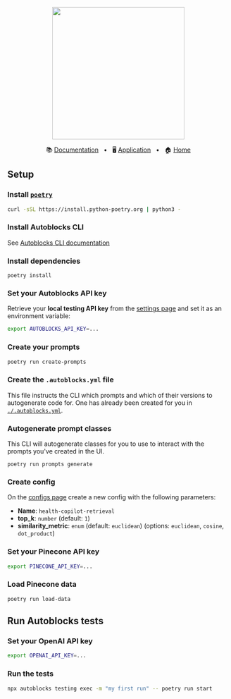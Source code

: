 <!-- banner start -->
<p align="center">
  <img src="https://app.autoblocks.ai/images/logo.png" width="300px">
</p>

<p align="center">
  📚
  <a href="https://docs.autoblocks.ai/">Documentation</a>
  &nbsp;
  •
  &nbsp;
  🖥️
  <a href="https://app.autoblocks.ai/">Application</a>
  &nbsp;
  •
  &nbsp;
  🏠
  <a href="https://www.autoblocks.ai/">Home</a>
</p>
<!-- banner end -->

## Setup

### Install [`poetry`](https://python-poetry.org/)

```bash
curl -sSL https://install.python-poetry.org | python3 -
```

### Install Autoblocks CLI

See [Autoblocks CLI documentation](https://docs.autoblocks.ai/cli/setup)

### Install dependencies

```
poetry install
```

### Set your Autoblocks API key

Retrieve your **local testing API key** from the [settings page](https://app.autoblocks.ai/settings/api-keys) and set it as an environment variable:

```bash
export AUTOBLOCKS_API_KEY=...
```

### Create your prompts

```bash
poetry run create-prompts
```

### Create the `.autoblocks.yml` file

This file instructs the CLI which prompts and which of their versions
to autogenerate code for. One has already been created for you in [`./.autoblocks.yml`](./.autoblocks.yml).

### Autogenerate prompt classes

This CLI will autogenerate classes for you to use to interact with the prompts you've created in the UI.

```
poetry run prompts generate
```

### Create config

On the [configs page](https://app.autoblocks.ai/configs) create a new config with the following parameters:

- **Name**: `health-copilot-retrieval`
- **top_k**: `number` (default: `1`)
- **similarity_metric**: `enum` (default: `euclidean`) (options: `euclidean`, `cosine`, `dot_product`)

### Set your Pinecone API key

```bash
export PINECONE_API_KEY=...
```

### Load Pinecone data

```bash
poetry run load-data
```

## Run Autoblocks tests

### Set your OpenAI API key

```bash
export OPENAI_API_KEY=...
```

### Run the tests

```bash
npx autoblocks testing exec -m "my first run" -- poetry run start
```
